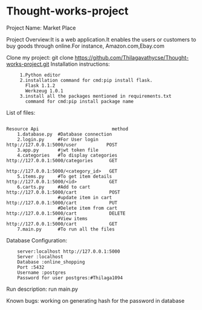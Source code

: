 # Thought-works-project

Project Name: Market Place

Project Overview:It is a web application.It enables the users or customers to buy goods through online.For instance,
Amazon.com,Ebay.com


Clone my project: git clone https://github.com/Thilagavathycse/Thought-works-project.git
Installation instructions:

         1.Python editor
         2.installation command for cmd:pip install flask.
           Flask 1.1.2
           Werkzeug 1.0.1
         3.install all the packages mentioned in requirements.txt
           command for cmd:pip install package name
List of files: 
                                                                   
                                                                   Resource Api                           method                    
        1.database.py  #Database connection
        2.login.py     #For User login                                  http://127.0.0.1:5000/user           POST
        3.app.py       #jwt token file                                  
        4.categories   #To display categories                           http://127.0.0.1:5000/categories      GET
                                                                        http://127.0.0.1:5000/<category_id>   GET
        5.items.py     #To get item details                             http://127.0.0.1:5000/<id>            GET
        6.carts.py     #Add to cart                                     http://127.0.0.1:5000/cart            POST
                       #update item in cart                             http://127.0.0.1:5000/cart            PUT
                       #Delete item from cart                           http://127.0.0.1:5000/cart            DELETE
                       #View items                                      http://127.0.0.1:5000/cart            GET
        7.main.py      #To run all the files
Database Configuration:

        server:localhost http://127.0.0.1:5000
        Server :localhost
        Database :online_shopping
        Port :5432
        Username :postgres
        Password for user postgres:#Thilaga1094
        
 Run description:
       run main.py
       
Known bugs:
working on generating hash for the password in database 
              